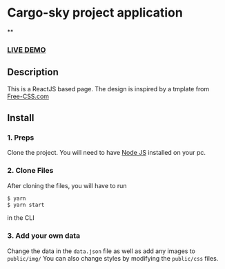 # Cargo-sky project application

**

### <a href="https://cargo-sky.netlify.app/traffic-net">LIVE DEMO</a> 

## Description
This is a ReactJS based page. The design is inspired by a tmplate from <a href="https://www.free-css.com/assets/files/free-css-templates/preview/page234/interact/">Free-CSS.com </a>

## Install
### 1. Preps
Clone the project. You will need to have <a href="https://nodejs.org/">Node JS</a> installed on your pc. 

### 2. Clone Files
After cloning the files, you will have to run 
```bash
$ yarn
$ yarn start
```
in the CLI

### 3. Add your own data 
Change the data in the ```data.json``` file as well as add any images to ```public/img/```
You can also change styles by modifying the ```public/css``` files.

